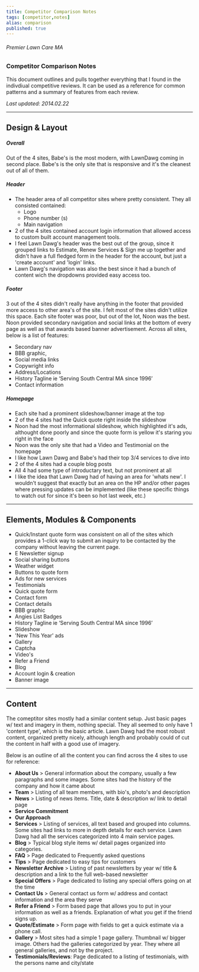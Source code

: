 ```yaml
---
title: Competitor Comparison Notes
tags: [competitor,notes]
alias: comparison
published: true
---
```


###### Premier Lawn Care MA

### Competitor Comparison Notes

This document outlines and pulls together everything that I found in the indivdiual competitive reviews. It can be used as a reference for common patterns and a summary of features from each review.

*Last updated: 2014.02.22*

***

## Design & Layout

##### Overall
Out of the 4 sites, Babe's is the most modern, with LawnDawg coming in second place. Babe's is the only site that is responsive and it's the cleanest out of all of them.

##### Header
- The header area of all competitor sites where pretty consistent. They all consisted contained:
	- Logo
	- Phone number (s)
	- Main navigation
- 2 of the 4 sites contained account login information that allowed access to custom built account management tools.
- I feel Lawn Dawg's header was the best out of the group, since it grouped links to Estimate, Renew Services & Sign me up together and didn't have a full fledged form in the header for the account, but just a 'create account' and 'login' links.
- Lawn Dawg's navigation was also the best since it had a bunch of content wich the dropdowns provided easy access too.

##### Footer
3 out of the 4 sites didn't really have anything in the footer that provided more access to other area's of the site. I felt most of the sites didn't utilize this space. Each site footer was poor, but out of the lot, Noon was the best. Noon provided secondary navigation and social links at the bottom of every page as well as that awards based banner advertisement. Across all sites, below is a list of features:

- Secondary nav
- BBB graphic,
- Social media links
- Copywright info
- Address/Locations
- History Tagline ie ‘Serving South Central MA since 1996’
- Contact information

##### Homepage
- Each site had a prominent slideshow/banner image at the top
- 2 of the 4 sites had the Quick quote right inside the slideshow
- Noon had the most informational slideshow, which highlighted it's ads, althought done poorly and since the quote form is yellow it's staring you right in the face
- Noon was the only site that had a Video and Testimonial on the homepage
- I like how Lawn Dawg and Babe's had their top 3/4 services to dive into
- 2 of the 4 sites had a couple blog posts
- All 4 had some type of introductary text, but not prominent at all
- I like the idea that Lawn Dawg had of having an area for 'whats new'. I wouldn't suggest that exactly but an area on the HP and/or other pages where pressing updates can be implemented (like these specific things to watch out for since it's been so hot last week, etc.)

***

## Elements, Modules & Components
- Quick/Instant quote form was consistent on all of the sites which provides a 1-click way to submit an inquiry to be contacted by the company without leaving the current page.
- E Newsletter signup
- Social sharing buttons
- Weather widget
- Buttons to quote form
- Ads for new services
- Testimonials
- Quick quote form
- Contact form
- Contact details
- BBB graphic
- Angies List Badges
- History Tagline ie ‘Serving South Central MA since 1996’
- Slideshow
- 'New This Year' ads
- Gallery
- Captcha
- Video's
- Refer a Friend
- Blog
- Account login & creation
- Banner image

***

## Content
The comeptitor sites mostly had a similar content setup. Just basic pages w/ text and imagery in them, nothing special. They all seemed to only have 1 'content type', which is the basic article. Lawn Dawg had the most robust content, organized pretty nicely, although length and probably could of cut the content in half with a good use of imagery.

Below is an outline of all the content you can find across the 4 sites to use for reference:

- **About Us** > General information about the company, usually a few paragraphs and some images. Some sites had the history of the company and how it came about
- **Team** > Listing of all team members, with bio's, photo's and description
- **News** > Listing of news items. Title, date & description w/ link to detail page
- **Service Commitment**
- **Our Approach**
- **Services** > Listing of services, all text based and grouped into columns. Some sites had links to more in depth details for each service. Lawn Dawg had all the services categorized into 4 main service pages.
- **Blog** > Typical blog style items w/ detail pages organized into categories.
- **FAQ** > Page dedicated to Frequently asked questions
- **Tips** > Page dedicated to easy tips for customers
- **Newsletter Archive** > Listing of past newsletters by year w/ title & description and a link to the full web-based newsletter
- **Special Offers** > Page dedicated to listing any special offers going on at the time
- **Contact Us** > General contact us form w/ address and contact information and the area they serve
- **Refer a Friend** > Form based page that allows you to put in your information as well as a friends. Explanation of what you get if the friend signs up.
- **Quote/Estimate** > Form page with fields to get a quick estimate via a phone call.
- **Gallery** > Most sites had a simple 1 page gallery. Thumbnail w/ bigger image. Others had the galleries categorized by year. They where all general galleries, and not by the project.
- **Testimonials/Reviews**: Page dedicated to a listing of testimonials, with the persons name and city/state
